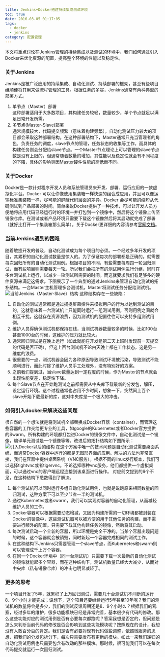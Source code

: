 ```yaml
---
title: Jenkins+Docker搭建持续集成测试环境
toc: true
date: 2016-03-05 01:17:05
tags:
  - docker
  - jenkins
category: 配置管理
---
```

本文将重点讨论在Jenkins管理的持续集成以及测试的环境中，我们如何通过引入Docker来优化资源的配置，提高整个环境的性能以及稳定性。
### 关于Jenkins
Jenkins是被广泛应用的持续集成、自动化测试、持续部署的框架，甚至有些项目组顺便将其用来做流程管理的工具。根据任务的多寡，Jenkins通常有两种典型的部署方式。  
1. 单节点（Master）部署  
这种部署适用于大多数项目，其构建任务较轻，数量较少，单个节点就足以满足日常开发所需。
2. 多节点(Master-Slave)部署  
通常规模较大，代码提交频繁（意味着构建频繁），自动化测试压力较大的项目都会采取这种部署结构。在这种部署结构下，Master通常只充当管理者的角色，负责任务的调度，slave节点的管理，任务状态的收集等工作，而具体的构建任务则会分配给slave节点。一个Master节点理论上可以管理的slave节点数是没有上限的，但通常随着数量的增加，其性能以及稳定性就会有不同程度的下降，具体的影响则因Master硬件性能的高低而不同。

### 关于Docker
Docker是一款针对程序开发人员和系统管理员来开发、部署、运行应用的一款虚拟化平台。Docker 可以让你像使用集装箱一样快速的组合成应用，并且可以像运输标准集装箱一样，尽可能的屏蔽代码层面的差异。Docker 会尽可能的缩短从代码测试到产品部署的时间。简单来说Docker提供了一种技术，可以让开发人员方便地将应用代码已经运行时的环境一并打包到一个镜像中，然后将这个镜像上传至镜像仓库。在测试或者产品环境只需要下载这个镜像然后将其启动就完成了部署（就好比打开一个集装箱那么简单）。关于Docker更详细的内容请参考[官网文档](https://docs.docker.com)。
### 当前Jenkins遇到的困难 
随着敏捷开发的普及，自动化测试成为每个项目的必须。一个经过多年开发的项目，其累积的自动化测试数量是惊人的。为了保证每次的部署都是正确的，就需要每次回归所有的自动化测试用例。根据项目的不同，有些需要每周跑一轮回归测试，而有些项目则需要每天一轮。所以我们会把所有的测试用例进行分组，同时在多台测试机上运行，以减少一轮测试所需要的时间。而这就要求我们有足够多的硬件资源来满足这需求。下图展示了一个典型的通过Jenkins来管理自动化测试的拓补结构。一台Master主机管理多台测试机，Master将测试任务分配给测试机。
![当前Jenkins（Master-Slave）结构](/content/images/2016/03/jenkins-slave.jpg)
这种结构存在一些缺陷：
1. 自动化的测试通常都是通过捕捉屏幕控件来模拟用户的行为以达到测试的目的，这就意味着一台测试机上只能同时运行一组测试用例，否则用例之间就会相互干扰。这就存在资源浪费，因为测试机的配置往往可以支持多组测试用例。
2. 维护人员得确保测试机都保持在线，当测试机器数量较多的时候，比如100台甚至1000台的时候，这维护的压力就比较大。
3. 通常回归测试是在晚上运行（如此就能在开发组第二天上班时发现前一天提交的代码是否正确），但这上百台测试机不论白天晚上都在工作状态，这是另一维度的浪费。
4. 很重要的一点，测试机器会因为各种原因导致测试环境被污染，导致测试不能顺利进行，而此时除了维护人员手工处理外，没有特别好的方案。
5. 之前我们提到过，当slave数量达到一定程度的时候，作为Master的节点就会出现性能变差，稳定性下降。
6. 每个Slave节点在开始跑测试之前都需要从中央库下载最新的分发包，解压，设定运行环境。这个过程通常也占用不少时间，想象一下，突然间上百个slave开始下载最新的库，这对中央库是一个极大的冲击。

### 如何引入docker来解决这些问题
很自然的一个想法就是将测试机全部替换成Docker容器（container），而管理这些容器的工作交给更专业的工具，如google的Kubernetes或者Docker官方提供的Swarm。所有构建的环境都打包进Docker的镜像文件中，自动化测试是一个镜像，编译单元测试是一个镜像等等。改进后的拓扑结构如下图所示：
![引入Docker以后的结构](/content/images/2016/03/jenkins-docker.jpg)
在这个方案中唯一的技术问题是自动化测试需要桌面系统，而通常Docker容器中运行的都是无图形界面的应用。解决的方法也非常直接，我们在容器中提供桌面系统（VNC服务）。根据不同的linux发行版本，我们可以选择tightvnc或者tigervnc。不论选择哪种vnc服务，他们都提供一个虚拟桌面，可以通过vnc的客户端远程连接到该桌面进行操作。
对应前文提到的6个不足，在这种结构下悉数得到了解决。
1. 每个测试机可以同时运行多组自动化测试用例，也就是说跑原来相同数量的回归测试，这种方案下可以至少节省一半的测试机。
2. 通过Kubernetes或者swarm，我们可以实现对容器的自动化管理，从而减轻维护人员的工作。
3. Docker容器可以根据需要动态增减，又因为构建所需的一切环境都被封装在Docker的镜像中，这些测试机器可以被方便的用于其他任务的构建，而不需要进行额外的配置。只需要下载其他构建任务的镜像，然后将其启动。
4. 每次测试启动一个全新的容器，所以环境是完全干净的。当某个容器出现问题的时候，这个容器就会被销毁，同时新起一个容器完成相同的测试工作。
5. 在这种结构下Jenkins只需要管理一个slave节点，而Kubernetes和swarm则可以管理成千上万个容器。
6. 在同一个Docker环境中（同一台测试机）只需要下载一次最新的自动化测试的镜像就能起多个容器，而在这种结构下，测试机数量已经大大减少，从而对中央库（私有镜像仓库）的冲击也明显减轻了。

### 更多的思考
一个项目开发了5年，就累积了上万回归测试，需要几十台测试机不间断的运行8、9个小时才能完成；设想下，这个项目还要继续运行5年甚至10年呢？我们的测试机的数量将会是多少，我们的测试反馈周期还是8、9个小时么？根据我们的观察，经过多年的维护，很多功能模块已经是非常完善，基本很少有代码的修改。那么这些功能对应的测试用例是否有必要每次都跑呢？答案我想是否定的，但问题是怎么来判断当前代码的修改是否会影响到这些功能模块呢？按照现在的设计，我想没有人敢百分百的肯定。我们是否有必要对现有代码做些调整，依照微服务的思想，把我们的分发包拆分下，每次只需要发布有更新的模块。如此一来我们递归的自动化测试用例也只需要包含有改动的那些模块。那时候，很可能我们可以在每次代码提交就运行一次回归测试。
